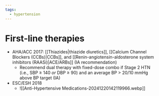 ```yaml
---
tags:
  - hypertension
---
```


# First-line therapies

- AHA/ACC 2017: [[Thiazides|thiazide diuretics]], [[Calcium Channel Blockers (CCBs)|CCBs]], and [[Renin-angiotensin-aldosterone system inhibitors (RAASi)|ACE/ARBs]] (IA recommendation)
	- Recommend dual therapy with fixed-dose combo if Stage 2 HTN (i.e., SBP ≥ 140 *or* DBP ≥ 90) and an average BP > 20/10 mmHg above BP target (IA)
- ESC/ESH 2018
	- ![[Anti-Hypertensive Medications-20241220142119966.webp]]